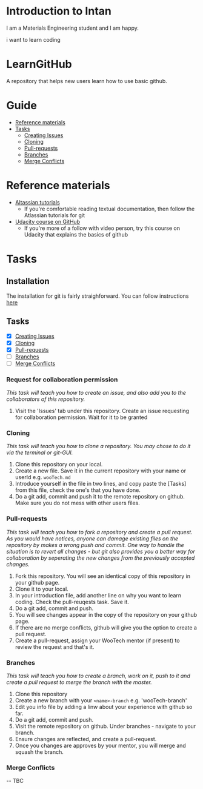 ﻿# Introduction to Intan
I am a Materials Engineering student and I am happy.

i want to learn coding

# LearnGitHub
A repository that helps new users learn how to use basic github.

# Guide
* [Reference materials](#reference-materials)
* [Tasks](#tasks-1)
  * [Creating Issues](#request-for-collaboration-permission)
  * [Cloning](#cloning)
  * [Pull-requests](#pull-requests)
  * [Branches](#branches)
  * [Merge Conflicts](#merge-conflicts)

# Reference materials
* [Altassian tutorials](https://www.atlassian.com/git/tutorial)
  * If you're comfortable reading textual documentation, then follow the Atlassian tutorials for git
* [Udacity course on GitHub](https://www.udacity.com/co…/how-to-use-git-and-github--ud775)
  * If you're more of a follow with video person, try this course on Udacity that explains the basics of github

# Tasks

## Installation
The installation for git is fairly straighforward. You can follow instructions [here](#https://www.atlassian.com/git/tutorials/install-git)

## Tasks
- [x] [Creating Issues](#request-for-collaboration-permission)
- [x] [Cloning](#cloning)
- [x] [Pull-requests](#pull-requests)
- [ ] [Branches](#branches)
- [ ] [Merge Conflicts](#merge-conflicts)

### Request for collaboration permission
_This task will teach you how to create an issue, and also add you to the collaborators of this repository._

1. Visit the 'Issues' tab under this repository. Create an issue requesting for collaboration permission. Wait for it to be granted

### Cloning
_This task will teach you how to clone a repository. You may chose to do it via the terminal or git-GUI._

1. Clone this repository on your local.
2. Create a new file. Save it in the current repository with your name or userId e.g. `wooTech.md`
3. Introduce yourself in the file in two lines, and copy paste the [Tasks] from this file, check the one's that you have done.
4. Do a git add, commit and push it to the remote repository on github. Make sure you do not mess with other users files.

### Pull-requests
_This task will teach you how to fork a repository and create a pull request. As you would have notices, anyone can damage existing files on the repository by makes a wrong push and commit. One way to handle the situation is to revert all changes - but git also provides you a better way for collaboration by seperating the new changes from the previously accepted changes._

1. Fork this repository. You will see an identical copy of this repository in your github page.
2. Clone it to your local.
3. In your introduction file, add another line on why you want to learn coding. Check the pull-reuqests task. Save it.
4. Do a git add, commit and push. 
5. You will see changes appear in the copy of the repository on your github page.
6. If there are no merge conflicts, github will give you the option to create a pull request.
7. Create a pull-request, assign your WooTech mentor (if present) to review the request and that's it.

### Branches
_This task will teach you how to create a branch, work on it, push to it and create a pull request to merge the branch with the master._

1. Clone this repository
2. Create a new branch with your `<name>-branch` e.g. 'wooTech-branch'
3. Edit you info file by adding a linw about your experience with github so far.
4. Do a git add, commit and push.
5. Visit the remote repository on github. Under branches - navigate to your branch. 
6. Ensure changes are reflected, and create a pull-request.
7. Once you changes are approves by your mentor, you will merge and squash the branch.

### Merge Conflicts
-- TBC



